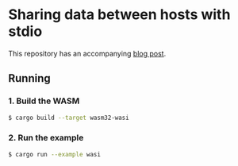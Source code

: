 # Sharing data between hosts with stdio

This repository has an accompanying [blog post](https://petermalmgren.com/serverside-wasm-data/).

## Running

### 1. Build the WASM

```bash
$ cargo build --target wasm32-wasi
```

### 2. Run the example

```bash
$ cargo run --example wasi
```